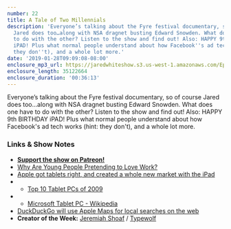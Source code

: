 ```yaml
---
number: 22
title: A Tale of Two Millennials
description: 'Everyone’s talking about the Fyre festival documentary, so of course
  Jared does too…along with NSA dragnet busting Edward Snowden. What does one have
  to do with the other? Listen to the show and find out! Also: HAPPY 9th BIRTHDAY
  iPAD! Plus what normal people understand about how Facebook''s ad tech works (hint:
  they don''t), and a whole lot more.'
date: '2019-01-28T09:09:08-08:00'
enclosure_mp3_url: https://jaredwhiteshow.s3.us-west-1.amazonaws.com/Episode%2022%20-%20A%20Tale%20of%20Two%20Millennials.mp3
enclosure_length: 35122664
enclosure_duration: '00:36:13'
---
```


Everyone’s talking about the Fyre festival documentary, so of course Jared does too…along with NSA dragnet busting Edward Snowden. What does one have to do with the other? Listen to the show and find out! Also: HAPPY 9th BIRTHDAY iPAD! Plus what normal people understand about how Facebook's ad tech works (hint: they don't), and a whole lot more.

### Links & Show Notes

* <a href="https://www.patreon.com/essentiallifejared" rel="payment"><strong>Support the show on Patreon!</strong></a>
* [Why Are Young People Pretending to Love Work?](https://www.nytimes.com/2019/01/26/business/against-hustle-culture-rise-and-grind-tgim.html)
* [Apple got tablets right, and created a whole new market with the iPad](https://appleinsider.com/articles/19/01/27/apple-got-tablets-right-and-created-a-whole-new-market-with-the-ipad)
* * [Top 10 Tablet PCs of 2009](http://gadgetophilia.com/top-10-tablet-pcs-of-2009)
* * [Microsoft Tablet PC - Wikipedia](https://en.m.wikipedia.org/wiki/Microsoft_Tablet_PC)
* [DuckDuckGo will use Apple Maps for local searches on the web](https://www.theverge.com/2019/1/15/18183653/duckduckgo-apple-maps-local-search-mapkit-js-web)
* **Creator of the Week:** [Jeremiah Shoaf](https://www.jeremiahshoaf.com) / [Typewolf](https://www.typewolf.com/)
